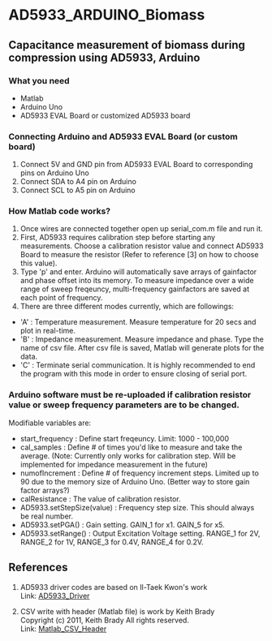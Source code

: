 # AD5933_ARDUINO_Biomass
## Capacitance measurement of biomass during compression using AD5933, Arduino
### What you need
* Matlab
* Arduino Uno
* AD5933 EVAL Board or customized AD5933 board <br/>

### Connecting Arduino and AD5933 EVAL Board (or custom board)
1. Connect 5V and GND pin from AD5933 EVAL Board to corresponding pins on Arduino Uno <br/>
2. Connect SDA to A4 pin on Arduino <br/>
3. Connect SCL to A5 pin on Arduino <br/>

### How Matlab code works?
1. Once wires are connected together open up serial_com.m file and run it. <br/>
2. First, AD5933 requires calibration step before starting any measurements. Choose a calibration resistor value and connect AD5933 Board to measure the resistor (Refer to reference [3] on how to choose this value). <br/>
3. Type 'p' and enter. Arduino will automatically save arrays of gainfactor and phase offset into its memory. To measure impedance over a wide range of sweep freqeuncy, multi-frequency gainfactors are saved at each point of frequency.<br/>
4. There are three different modes currently, which are followings: <br/>
* 'A' : Temperature measurement. Measure temperature for 20 secs and plot in real-time. 
* 'B' : Impedance measurement. Measure impedance and phase. Type the name of csv file. After csv file is saved, Matlab will generate plots for the data.
* 'C' : Terminate serial communication. It is highly recommended to end the program with this mode in order to ensure closing of serial port. <br/>

### Arduino software must be re-uploaded if calibration resistor value or sweep frequency parameters are to be changed. 
Modifiable variables are: <br/>
* start_frequency : Define start freqeuncy. Limit: 1000 - 100,000
* cal_samples : Define # of times you'd like to measure and take the average. (Note: Currently only works for calibration step. Will be implemented for impedance measurement in the future)
* numofIncrement : Define # of frequency increment steps. Limited up to 90 due to the memory size of Arduino Uno. (Better way to store gain factor arrays?)
* calResistance : The value of calibration resistor.
* AD5933.setStepSize(value) : Frequency step size. This should always be real number.
* AD5933.setPGA() : Gain setting. GAIN_1 for x1. GAIN_5 for x5.
* AD5933.setRange() : Output Excitation Voltage setting. RANGE_1 for 2V, RANGE_2 for 1V, RANGE_3 for 0.4V, RANGE_4 for 0.2V. <br/>


## References
1. AD5933 driver codes are based on Il-Taek Kwon's work </br>
Link: [AD5933_Driver](https://github.com/WuMRC/drive)

2. CSV write with header (Matlab file) is work by Keith Brady </br>
Copyright (c) 2011, Keith Brady All rights reserved. </br>
Link: [Matlab_CSV_Header](https://www.mathworks.com/matlabcentral/fileexchange/29933-csv-with-column-headers)
